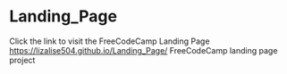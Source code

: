 # Landing_Page
Click the link to visit the FreeCodeCamp Landing Page https://lizalise504.github.io/Landing_Page/
 FreeCodeCamp landing page project
